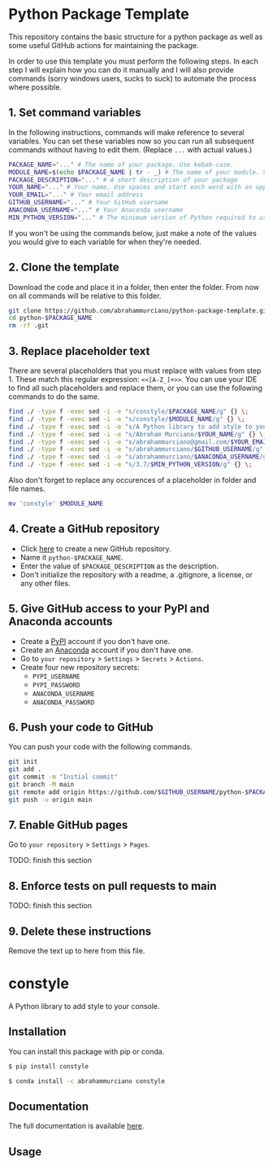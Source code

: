 # Python Package Template

This repository contains the basic structure for a python package as well as some useful GitHub actions for maintaining the package.

In order to use this template you must perform the following steps. In each step I will explain how you can do it manually and I will also provide commands (sorry windows users, sucks to suck) to automate the process where possible.

## 1. Set command variables

In the following instructions, commands will make reference to several variables. You can set these variables now so you can run all subsequent commands without having to edit them. (Replace `...` with actual values.)

```sh
PACKAGE_NAME="..." # The name of your package. Use kebab-case.
MODULE_NAME=$(echo $PACKAGE_NAME | tr - _) # The name of your module. Should be the package name in snake_case.
PACKAGE_DESCRIPTION="..." # A short description of your package
YOUR_NAME="..." # Your name. Use spaces and start each word with an uppercase letter
YOUR_EMAIL="..." # Your email address
GITHUB_USERNAME="..." # Your GitHub username
ANACONDA_USERNAME="..." # Your Anaconda username
MIN_PYTHON_VERSION="..." # The minimum version of Python required to use this package
```

If you won't be using the commands below, just make a note of the values you would give to each variable for when they're needed.

## 2. Clone the template

Download the code and place it in a folder, then enter the folder. From now on all commands will be relative to this folder.

```sh
git clone https://github.com/abrahammurciano/python-package-template.git python-$PACKAGE_NAME
cd python-$PACKAGE_NAME
rm -rf .git
```

## 3. Replace placeholder text

There are several placeholders that you must replace with values from step 1. These match this regular expression: `<<[A-Z_]+>>`. You can use your IDE to find all such placeholders and replace them, or you can use the following commands to do the same.

```sh
find ./ -type f -exec sed -i -e "s/constyle/$PACKAGE_NAME/g" {} \;
find ./ -type f -exec sed -i -e "s/constyle/$MODULE_NAME/g" {} \;
find ./ -type f -exec sed -i -e "s/A Python library to add style to your console./$PACKAGE_DESCRIPTION/g" {} \;
find ./ -type f -exec sed -i -e "s/Abraham Murciano/$YOUR_NAME/g" {} \;
find ./ -type f -exec sed -i -e "s/abrahammurciano@gmail.com/$YOUR_EMAIL/g" {} \;
find ./ -type f -exec sed -i -e "s/abrahammurciano/$GITHUB_USERNAME/g" {} \;
find ./ -type f -exec sed -i -e "s/abrahammurciano/$ANACONDA_USERNAME/g" {} \;
find ./ -type f -exec sed -i -e "s/3.7/$MIN_PYTHON_VERSION/g" {} \;
```

Also don't forget to replace any occurences of a placeholder in folder and file names.

```sh
mv 'constyle' $MODULE_NAME
```

## 4. Create a GitHub repository

- Click [here](https://github.com/new) to create a new GitHub repository.
- Name it `python-$PACKAGE_NAME`.
- Enter the value of `$PACKAGE_DESCRIPTION` as the description.
- Don't initialize the repository with a readme, a .gitignore, a license, or any other files.

## 5. Give GitHub access to your PyPI and Anaconda accounts

- Create a [PyPI](https://pypi.org/account/register/) account if you don't have one.
- Create an [Anaconda](https://anaconda.org/account/register) account if you don't have one.
- Go to `your repository` > `Settings` > `Secrets` > `Actions`.
- Create four new repository secrets:
	- `PYPI_USERNAME`
	- `PYPI_PASSWORD`
	- `ANACONDA_USERNAME`
	- `ANACONDA_PASSWORD`

## 6. Push your code to GitHub

You can push your code with the following commands.

```sh
git init
git add .
git commit -m "Initial commit"
git branch -M main
git remote add origin https://github.com/$GITHUB_USERNAME/python-$PACKAGE_NAME.git
git push -u origin main
```

## 7. Enable GitHub pages

Go to `your repository` > `Settings` > `Pages`.

TODO: finish this section

## 8. Enforce tests on pull requests to main

TODO: finish this section

## 9. Delete these instructions

Remove the text up to here from this file.

# constyle
A Python library to add style to your console.

## Installation

You can install this package with pip or conda.
```sh
$ pip install constyle
```
```sh
$ conda install -c abrahammurciano constyle
```

## Documentation

The full documentation is available [here](https://abrahammurciano.github.io/python-constyle/constyle).

## Usage
